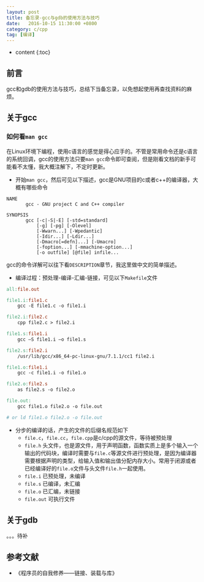 ```yaml
---
layout: post
title: 备忘录-gcc与gdb的使用方法与技巧
date:   2016-10-15 11:30:00 +0800
category: c/cpp 
tag: [编译]
---
```


* content
{:toc}

## 前言

gcc和gdb的使用方法与技巧，总结下当备忘录，以免想起使用再查找资料的麻烦。

## 关于gcc

### 如何看`man gcc`

在Linux环境下编程，使用c语言的感觉是得心应手的。不管是常用命令还是c语言的系统回调，gcc的使用方法只要`man gcc`命令即可查阅，但是刚看文档的新手可能看不太懂，我大概注解下，不定时更新。

- 开始`man gcc`，然后可见以下描述，gcc是GNU项目的c或者c++的编译器，大概有哪些命令

```
NAME
       gcc - GNU project C and C++ compiler

SYNOPSIS
       gcc [-c|-S|-E] [-std=standard]
           [-g] [-pg] [-Olevel]
           [-Wwarn...] [-Wpedantic]
           [-Idir...] [-Ldir...]
           [-Dmacro[=defn]...] [-Umacro]
           [-foption...] [-mmachine-option...]
           [-o outfile] [@file] infile...
```

gcc的命令详解可以往下看`DESCRIPTION`章节，我这里做中文的简单描述。

- 编译过程：预处理-编译-汇编-链接，可见以下`Makefile`文件

```Makefile
all:file.out

file1.i:file1.c
	gcc -E file1.c -o file1.i 

file2.i:file2.c
    cpp file2.c > file2.i

file1.s:file1.i
    gcc –S file1.i –o file1.s

file2.s:file2.i
    /usr/lib/gcc/x86_64-pc-linux-gnu/7.1.1/cc1 file2.i

file1.o:file1.i
    gcc -c file1.i -o file1.o

file2.o:file2.s
    as file2.s -o file2.o

file.out:
    gcc file1.o file2.o -o file.out

# or ld file1.o file2.o -o file.out

```

- 分步的编译的话，产生的文件的后缀名规范如下
    + `file.c`，`file.cc`，`file.cpp`是c/cpp的源文件，等待被预处理
    + `file.h` 头文件，也是源文件，用于声明函数，函数实质上是多个输入一个输出的代码块，编译时需要与`file.c`等源文件进行预处理，是因为编译器需要根据声明的类型，给输入值和输出值分配内存大小。常用于闭源或者已经编译好的`file.o`文件与头文件`file.h`一起使用。
    + `file.i` 已预处理，未编译
    + `file.s` 已编译，未汇编
    + `file.o` 已汇编，未链接
    + `file.out` 可执行文件


## 关于gdb

。。。待补


## 参考文献

- 《程序员的自我修养——链接、装载与库》
